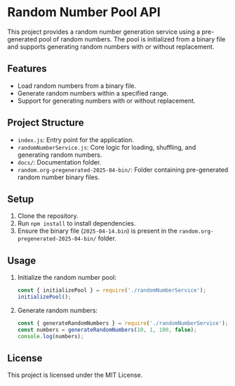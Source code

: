 # Random Number Pool API

This project provides a random number generation service using a pre-generated pool of random numbers. The pool is initialized from a binary file and supports generating random numbers with or without replacement.

## Features

- Load random numbers from a binary file.
- Generate random numbers within a specified range.
- Support for generating numbers with or without replacement.

## Project Structure

- `index.js`: Entry point for the application.
- `randomNumberService.js`: Core logic for loading, shuffling, and generating random numbers.
- `docs/`: Documentation folder.
- `random.org-pregenerated-2025-04-bin/`: Folder containing pre-generated random number binary files.

## Setup

1. Clone the repository.
2. Run `npm install` to install dependencies.
3. Ensure the binary file (`2025-04-14.bin`) is present in the `random.org-pregenerated-2025-04-bin/` folder.

## Usage

1. Initialize the random number pool:
   ```javascript
   const { initializePool } = require('./randomNumberService');
   initializePool();
   ```

2. Generate random numbers:
   ```javascript
   const { generateRandomNumbers } = require('./randomNumberService');
   const numbers = generateRandomNumbers(10, 1, 100, false);
   console.log(numbers);
   ```

## License

This project is licensed under the MIT License.
